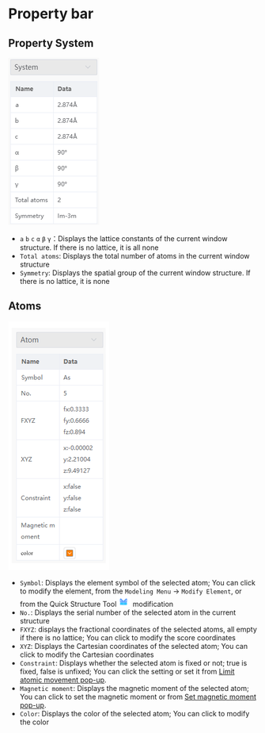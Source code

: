# Property bar

## Property System
![propertysystem](./nested/qstudio_property1.png)

- `a` `b` `c` `α` `β` `γ`：Displays the lattice constants of the current window structure. If there is no lattice, it is all none
- `Total atoms`: Displays the total number of atoms in the current window structure
- `Symmetry`: Displays the spatial group of the current window structure. If there is no lattice, it is none


## Atoms
![propertysystem](./nested/qstudio_property2.png)

- `Symbol`: Displays the element symbol of the selected atom; You can click to modify the element, from the `Modeling Menu` → `Modify Element`, or from the Quick Structure Tool![element](./nested/qstudio_structtools_element.png) modification
- `No.`: Displays the serial number of the selected atom in the current structure
- `FXYZ`: displays the fractional coordinates of the selected atoms, all empty if there is no lattice; You can click to modify the score coordinates
- `XYZ`: Displays the Cartesian coordinates of the selected atom; You can click to modify the Cartesian coordinates
- `Constraint`: Displays whether the selected atom is fixed or not; true is fixed, false is unfixed; You can click the setting or set it from [Limit atomic movement pop-up](./qstudio_manual_settings_fixatom.md).
- `Magnetic moment`: Displays the magnetic moment of the selected atom; You can click to set the magnetic moment or from [Set magnetic moment pop-up](./qstudio_manual_settings_magmom.md).
- `Color`: Displays the color of the selected atom; You can click to modify the color